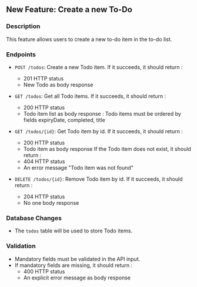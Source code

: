 ## New Feature: Create a new To-Do

### Description
This feature allows users to create a new to-do item in the to-do list.

### Endpoints
- `POST /todos`: Create a new Todo item.
If it succeeds, it should return :
    - 201 HTTP status
    - New Todo as body response

- `GET /todos`: Get all Todo items.
If it succeeds, it should return :
    - 200 HTTP status
    - Todo item list as body response : Todo items must be ordered by fields expiryDate, completed, title

- `GET /todos/{id}`: Get Todo item by id.
If it succeeds, it should return :
    - 200 HTTP status
    - Todo item as body response
If the Todo item does not exist, it should return :
    - 404 HTTP status
    - An error message "Todo item was not found"

- `DELETE /todos/{id}`: Remove Todo item by id.
If it succeeds, it should return :
    - 204 HTTP status
    - No one body response

### Database Changes
- The `todos` table will be used to store Todo items.

### Validation
- Mandatory fields must be validated in the API input.
- If mandatory fields are missing, it should return :
    - 400 HTTP status
    - An explicit error message as body response
